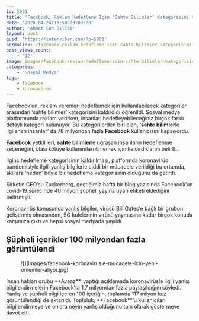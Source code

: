 ```yaml
---
id: 5901
title: 'Facebook, Reklam Hedefleme İçin ‘Sahte Bilimler’ Kategorisini Kaldırdı'
date: '2020-04-24T13:50:23+03:00'
author: 'Ahmet Can Bilici'
layout: post
guid: 'https://intersiber.com/?p=5901'
permalink: /facebook-reklam-hedefleme-icin-sahte-bilimler-kategorisini-kaldirdi/
post_views_count:
    - '12'
image: images/facebook-reklam-hedefleme-icin-sahte-bilimler-kategorisini-kaldirdi.jpg
categories:
    - 'Sosyal Medya'
tags:
    - facebook
    - koronavirüs
---
```


Facebook’un, reklam verenleri hedeflemek için kullanılabilecek kategoriler arasından ‘sahte bilimler’ kategorisini kaldırdığı öğrenildi. Sosyal medya platformunda reklam verirken, insanları hedefleyebileceğiniz birçok farklı detaylı kategori bulunuyor. Bu kategorilerden biri olan, ‘**sahte bilimler**le ilgilenen insanlar’ da 78 milyondan fazla **Facebook** kullanıcısını kapsıyordu.

**Facebook** yetkilileri, **sahte bilimler**le uğraşan insanların hedeflenme seçeneğini, olası kötüye kullanımları önlemek için kaldırdıklarını belirtti.

İlginç hedefleme kategorisinin kaldırılması, platformda koronavirüs pandemisiyle ilgili yanlış bilgilerle ciddi bir mücadele verildiği bu ortamda, akıllara ‘neden’ böyle bir hedefleme kategorisinin olduğunu da getirdi.

Şirketin CEO’su Zuckerberg, geçtiğimiz hafta bir blog yazısında Facebook’un covid-19 sürecinde 40 milyon şüpheli yayına uyarı etiketi eklediğini belirtmişti.

Koronavirüs konusunda yanlış bilgiler, virüsü Bill Gates’e bağlı bir grubun geliştirmiş olmasından, 5G kulelerinin virüsü yaymasına kadar birçok konuda karşımıza çıktı ve hepsi sosyal medyada yayıldı.

## Şüpheli içerikler 100 milyondan fazla görüntülendi

<figure class="wp-block-image size-large">![](images/facebook-koronavirusle-mucadele-icin-yeni-onlemler-aliyor.jpg)</figure>İnsan hakları grubu **Avaaz**, yaptığı açıklamada koronavirüsle ilgili yanlış bilgilendirmelerin Facebook’ta 1,7 milyondan fazla paylaşıldığını söyledi. Yanlış ve şüpheli bilgi içeren 100 içeriğin, toplamda 117 milyon kez görüntülendiği de aktarıldı. Topluluk, **Facebook**’u kullanıcıları bilgilendirmeye ve onlara neyin yanlış olduğunu tam olarak göstermeye davet etti.